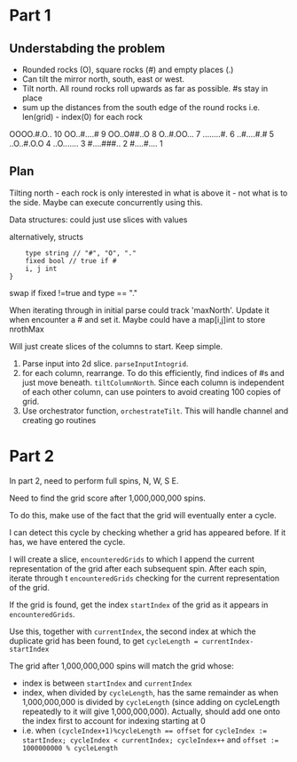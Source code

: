 # Part 1

## Understabding the problem

* Rounded rocks (O), square rocks (#) and empty places (.)
* Can tilt the mirror north, south, east or west.
* Tilt north. All round rocks roll upwards as far as possible. #s stay in place
* sum up the distances from the south edge of the round rocks i.e. len(grid) - index(0) for each rock

OOOO.#.O.. 10
OO..#....#  9
OO..O##..O  8
O..#.OO...  7
........#.  6
..#....#.#  5
..O..#.O.O  4
..O.......  3
#....###..  2
#....#....  1

## Plan

Tilting north - each rock is only interested in what is above it - not what is to the side. Maybe can execute concurrently using this.

Data structures: could just use slices with values

alternatively, structs 

```{
    type string // "#", "O", "."
    fixed bool // true if #
    i, j int
}
```

swap if fixed !=true and type == "."

When iterating through in initial parse could track 'maxNorth'. Update it when encounter a # and set it. Maybe could have a map[i,j]int to store nrothMax

Will just create slices of the columns to start. Keep simple. 

1. Parse input into 2d slice. `parseInputIntogrid`.
2. for each column, rearrange. To do this efficiently, find indices of #s and just move beneath. `tiltColumnNorth`. Since each column is independent of each other column, can use pointers to avoid creating 100 copies of grid.
3. Use orchestrator function, `orchestrateTilt`. This will handle channel and creating go routines

# Part 2

In part 2, need to perform full spins, N, W, S E.

Need to find the grid score after 1,000,000,000 spins.

To do this, make use of the fact that the grid will eventually enter a cycle.

I can detect this cycle by checking whether a grid has appeared before. If it has, we have entered the cycle.

I will create a slice, `encounteredGrids` to which I append the current representation of the grid after each subsequent spin. After each spin, iterate through t `encounteredGrids` checking for the current representation of the grid.

If the grid is found, get the index `startIndex`  of the grid as it appears in `encounteredGrids`.

Use this, together with `currentIndex`, the second index at which the duplicate grid has been found, to get `cycleLength = currentIndex-startIndex`

The grid after 1,000,000,000 spins will match the grid whose:

* index is between `startIndex` and `currentIndex`
* index, when divided by `cycleLength`, has the same remainder as when 1,000,000,000 is divided by `cycleLength` (since adding on cycleLength repeatedly to it will give 1,000,000,000). Actually, should add one onto the index first to account for indexing starting at 0
* i.e. when  `(cycleIndex+1)%cycleLength == offset` for `cycleIndex := startIndex; cycleIndex < currentIndex; cycleIndex++` and `offset := 1000000000 % cycleLength`